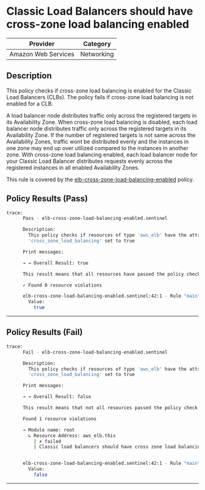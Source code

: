 # Classic Load Balancers should have cross-zone load balancing enabled

| Provider            | Category     |
|---------------------|--------------|
| Amazon Web Services | Networking   |

## Description

This policy checks if cross-zone load balancing is enabled for the Classic Load Balancers (CLBs). The policy fails if cross-zone load balancing is not enabled for a CLB.

A load balancer node distributes traffic only across the registered targets in its Availability Zone. When cross-zone load balancing is disabled, each load balancer node distributes traffic only across the registered targets in its Availability Zone. If the number of registered targets is not same across the Availability Zones, traffic wont be distributed evenly and the instances in one zone may end up over utilized compared to the instances in another zone. With cross-zone load balancing enabled, each load balancer node for your Classic Load Balancer distributes requests evenly across the registered instances in all enabled Availability Zones.

This rule is covered by the [elb-cross-zone-load-balancing-enabled](../../policies/elb-cross-zone-load-balancing-enabled.sentinel) policy.

## Policy Results (Pass)
```bash
trace:
      Pass - elb-cross-zone-load-balancing-enabled.sentinel

      Description:
        This policy checks if resources of type 'aws_elb' have the attribute
        'cross_zone_load_balancing' set to true

      Print messages:

      → → Overall Result: true

      This result means that all resources have passed the policy check for the policy elb-cross-zone-load-balancing-enabled.

      ✓ Found 0 resource violations

      elb-cross-zone-load-balancing-enabled.sentinel:42:1 - Rule "main"
        Value:
          true
```

---

## Policy Results (Fail)
```bash
trace:
      Fail - elb-cross-zone-load-balancing-enabled.sentinel

      Description:
        This policy checks if resources of type 'aws_elb' have the attribute
        'cross_zone_load_balancing' set to true

      Print messages:

      → → Overall Result: false

      This result means that not all resources passed the policy check and the protected behavior is not allowed for the policy elb-cross-zone-load-balancing-enabled.

      Found 1 resource violations

      → Module name: root
        ↳ Resource Address: aws_elb.this
          | ✗ failed
          | Classic load balancers should have cross zone load balancing enabled. Refer to https://docs.aws.amazon.com/securityhub/latest/userguide/elb-controls.html#elb-9 for more details.


      elb-cross-zone-load-balancing-enabled.sentinel:42:1 - Rule "main"
        Value:
          false
```

---